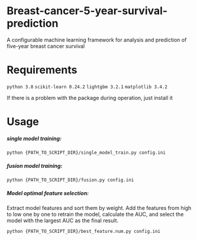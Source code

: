 # Breast-cancer-5-year-survival-prediction
A configurable machine learning framework for analysis and prediction of five-year breast cancer survival 

# Requirements
`python 3.8`
`scikit-learn 0.24.2`
`lightgbm 3.2.1`
`matplotlib 3.4.2`

If there is a problem with the package during operation, just install it 

# Usage
##### single model training:
```
python {PATH_TO_SCRIPT_DIR}/single_model_train.py config.ini
```
##### fusion model training:
```
python {PATH_TO_SCRIPT_DIR}/fusion.py config.ini
```
##### Model optimal feature selection:
Extract model features and sort them by weight. Add the features from high to low one by one to retrain the model, calculate the AUC, and select the model with the largest AUC as the final result. 
```
python {PATH_TO_SCRIPT_DIR}/best_feature.num.py config.ini
```
